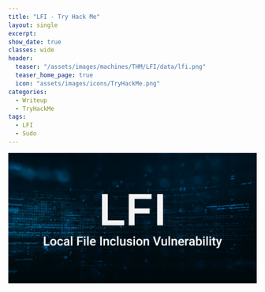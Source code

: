 ```yaml
---
title: "LFI - Try Hack Me"
layout: single
excerpt:
show_date: true
classes: wide
header:
  teaser: "/assets/images/machines/THM/LFI/data/lfi.png"
  teaser_home_page: true
  icon: "assets/images/icons/TryHackMe.png"
categories:
  - Writeup
  - TryHackMe
tags:
  - LFI
  - Sudo
---
```


<p align="center">
<img src="/assets/images/machines/THM/LFI/data/LFI.png">
</p>
